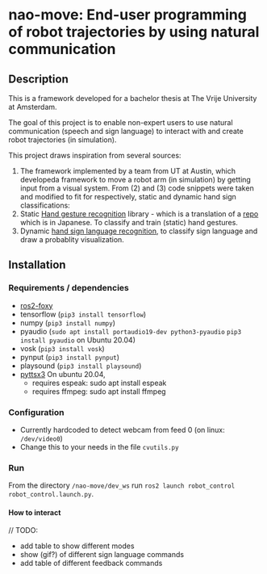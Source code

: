 

# nao-move: End-user programming of robot trajectories by using natural communication
## Description
This is a framework developed for a bachelor thesis at The Vrije University at Amsterdam. 

The goal of this project is to enable non-expert users to use natural communication (speech and sign language) to interact with and create robot trajectories (in simulation). 

This project draws inspiration from several sources: 
1. The framework implemented by a team from UT at Austin, which developeda framework to move a robot arm (in simulation) by getting input from a visual system.
From (2) and (3) code snippets were taken and modified to fit for respectively, static and dynamic hand sign classifications:
2. Static [Hand gesture recognition](https://github.com/kinivi/hand-gesture-recognition-mediapipe) library - which is a translation of a [repo](https://github.com/Kazuhito00/hand-gesture-recognition-using-mediapipe) which is in Japanese. To classify and train (static) hand gestures.
3. Dynamic [hand sign language recognition](https://github.com/nicknochnack/ActionDetectionforSignLanguage), to classify sign language and draw a probablity visualization.


## Installation
### Requirements / dependencies
- [ros2-foxy](https://docs.ros.org/en/foxy/Installation/Ubuntu-Install-Debians.html)
- tensorflow (`pip3 install tensorflow`)
- numpy (`pip3 install numpy`)
- pyaudio  (`sudo apt install portaudio19-dev python3-pyaudio` `pip3 install pyaudio` on Ubuntu 20.04)
- vosk (`pip3 install vosk`)
- pynput (`pip3 install pynput`)
- playsound (`pip3 install playsound`)
- [pyttsx3](https://pypi.org/project/pyttsx3/) On ubuntu 20.04, 
  - requires espeak: sudo apt install espeak
  - requires ffmpeg: sudo apt install ffmpeg

### Configuration
- Currently hardcoded to detect webcam from feed 0 (on linux: `/dev/video0`)
- Change this to your needs in the file `cvutils.py`
### Run
From the directory `/nao-move/dev_ws` run `ros2 launch robot_control robot_control.launch.py`.

#### How to interact
// TODO: 
  - add table to show different modes
  - show (gif?) of different sign language commands
  - add table of different feedback commands
  
